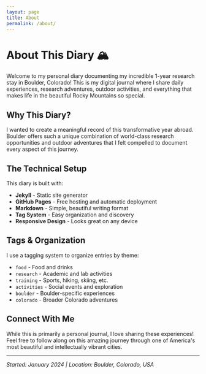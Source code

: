 ```yaml
---
layout: page
title: About
permalink: /about/
---
```


# About This Diary 🏔️

Welcome to my personal diary documenting my incredible 1-year research stay in Boulder, Colorado! This is my digital journal where I share daily experiences, research adventures, outdoor activities, and everything that makes life in the beautiful Rocky Mountains so special.

## Why This Diary?

I wanted to create a meaningful record of this transformative year abroad. Boulder offers such a unique combination of world-class research opportunities and outdoor adventures that I felt compelled to document every aspect of this journey.

## The Technical Setup

This diary is built with:
- **Jekyll** - Static site generator
- **GitHub Pages** - Free hosting and automatic deployment
- **Markdown** - Simple, beautiful writing format
- **Tag System** - Easy organization and discovery
- **Responsive Design** - Looks great on any device

## Tags & Organization

I use a tagging system to organize entries by theme:
- `food` - Food and drinks 
- `research` - Academic and lab activities
- `training` - Sports, hiking, skiing, etc.
- `activities` - Social events and exploration
- `boulder` - Boulder-specific experiences
- `colorado` - Broader Colorado adventures

## Connect With Me

While this is primarily a personal journal, I love sharing these experiences! Feel free to follow along on this amazing journey through one of America's most beautiful and intellectually vibrant cities.

---

*Started: January 2024 | Location: Boulder, Colorado, USA*